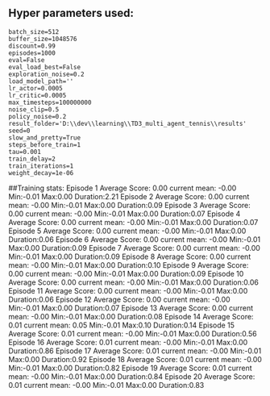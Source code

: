 ## Hyper parameters used:
	batch_size=512
	buffer_size=1048576
	discount=0.99
	episodes=1000
	eval=False
	eval_load_best=False
	exploration_noise=0.2
	load_model_path=''
	lr_actor=0.0005
	lr_critic=0.0005
	max_timesteps=100000000
	noise_clip=0.5
	policy_noise=0.2
	result_folder='D:\\dev\\learning\\TD3_multi_agent_tennis\\results'
	seed=0
	slow_and_pretty=True
	steps_before_train=1
	tau=0.001
	train_delay=2
	train_iterations=1
	weight_decay=1e-06
##Training stats:
	Episode 1	Average Score: 0.00 	 current mean: -0.00	 Min:-0.01	Max:0.00	Duration:2.21
	Episode 2	Average Score: 0.00 	 current mean: -0.00	 Min:-0.01	Max:0.00	Duration:0.09
	Episode 3	Average Score: 0.00 	 current mean: -0.00	 Min:-0.01	Max:0.00	Duration:0.07
	Episode 4	Average Score: 0.00 	 current mean: -0.00	 Min:-0.01	Max:0.00	Duration:0.07
	Episode 5	Average Score: 0.00 	 current mean: -0.00	 Min:-0.01	Max:0.00	Duration:0.06
	Episode 6	Average Score: 0.00 	 current mean: -0.00	 Min:-0.01	Max:0.00	Duration:0.09
	Episode 7	Average Score: 0.00 	 current mean: -0.00	 Min:-0.01	Max:0.00	Duration:0.09
	Episode 8	Average Score: 0.00 	 current mean: -0.00	 Min:-0.01	Max:0.00	Duration:0.10
	Episode 9	Average Score: 0.00 	 current mean: -0.00	 Min:-0.01	Max:0.00	Duration:0.09
	Episode 10	Average Score: 0.00 	 current mean: -0.00	 Min:-0.01	Max:0.00	Duration:0.06
	Episode 11	Average Score: 0.00 	 current mean: -0.00	 Min:-0.01	Max:0.00	Duration:0.06
	Episode 12	Average Score: 0.00 	 current mean: -0.00	 Min:-0.01	Max:0.00	Duration:0.07
	Episode 13	Average Score: 0.00 	 current mean: -0.00	 Min:-0.01	Max:0.00	Duration:0.08
	Episode 14	Average Score: 0.01 	 current mean: 0.05	 Min:-0.01	Max:0.10	Duration:0.14
	Episode 15	Average Score: 0.01 	 current mean: -0.00	 Min:-0.01	Max:0.00	Duration:0.56
	Episode 16	Average Score: 0.01 	 current mean: -0.00	 Min:-0.01	Max:0.00	Duration:0.86
	Episode 17	Average Score: 0.01 	 current mean: -0.00	 Min:-0.01	Max:0.00	Duration:0.92
	Episode 18	Average Score: 0.01 	 current mean: -0.00	 Min:-0.01	Max:0.00	Duration:0.82
	Episode 19	Average Score: 0.01 	 current mean: -0.00	 Min:-0.01	Max:0.00	Duration:0.84
	Episode 20	Average Score: 0.01 	 current mean: -0.00	 Min:-0.01	Max:0.00	Duration:0.83

